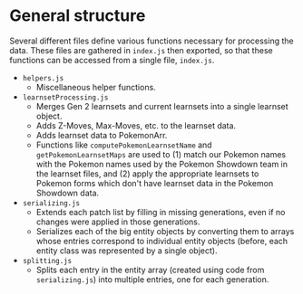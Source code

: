 # General structure

Several different files define various functions necessary for processing the data. These files are gathered in `index.js` then exported, so that these functions can be accessed from a single file, `index.js`.

- `helpers.js`
  - Miscellaneous helper functions.
- `learnsetProcessing.js`
  - Merges Gen 2 learnsets and current learnsets into a single learnset object.
  - Adds Z-Moves, Max-Moves, etc. to the learnset data. 
  - Adds learnset data to PokemonArr. 
  - Functions like `computePokemonLearnsetName` and `getPokemonLearnsetMaps` are used to (1) match our Pokemon names with the Pokemon names used by the Pokemon Showdown team in the learnset files, and (2) apply the appropriate learnsets to Pokemon forms which don't have learnset data in the Pokemon Showdown data.
- `serializing.js`
  - Extends each patch list by filling in missing generations, even if no changes were applied in those generations.
  - Serializes each of the big entity objects by converting them to arrays whose entries correspond to individual entity objects (before, each entity class was represented by a single object).
- `splitting.js`
  - Splits each entry in the entity array (created using code from `serializing.js`) into multiple entries, one for each generation.